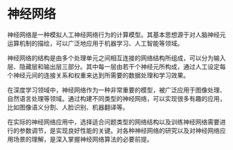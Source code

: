 # 神经网络

神经网络是一种模拟人工神经网络行为的计算模型。其基本思想源于对人脑神经元运算机制的描绘，可以广泛地应用于机器学习、人工智能等领域。

神经网络的结构是由多个处理单元之间相互连接的网络结构所组成，可以分为输入层、隐藏层和输出层三部分。其中每一层由若干个神经元所构成，通过人工设定每个神经元间的连接关系和权重来达到所需要的数据处理和学习效果。

在深度学习领域中，神经网络作为一种非常重要的模型，被广泛应用于图像处理、自然语言处理等领域。通过构建不同类型的神经网络，可以实现很多有趣的应用，比如图像语义分割、人脸识别、机器翻译等。

在实际的神经网络应用中，选择适合问题类型的网络结构以及训练神经网络需要进行的参数调节，是实现良好性能的关键。对各种神经网络的研究以及对神经网络应用场景的理解，是深入掌握神经网络算法的必要前提。